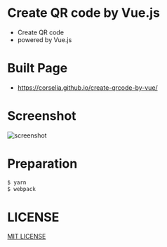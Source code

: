 # Create QR code by Vue.js
- Create QR code
- powered by Vue.js

# Built Page
- https://corselia.github.io/create-qrcode-by-vue/

# Screenshot
![screenshot](screenshot.gif "screenshot")

# Preparation
```bash
$ yarn
$ webpack
```

# LICENSE
[MIT LICENSE](/LICENSE)
